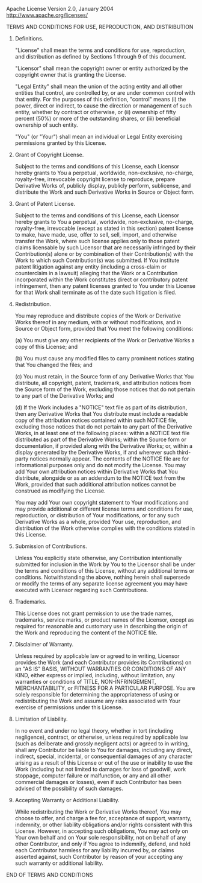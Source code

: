 Apache License
Version 2.0, January 2004
http://www.apache.org/licenses/

TERMS AND CONDITIONS FOR USE, REPRODUCTION, AND DISTRIBUTION

1. Definitions.

    "License" shall mean the terms and conditions for use, reproduction,
    and distribution as defined by Sections 1 through 9 of this document.

    "Licensor" shall mean the copyright owner or entity authorized by
    the copyright owner that is granting the License.

    "Legal Entity" shall mean the union of the acting entity and all
    other entities that control, are controlled by, or are under common
    control with that entity. For the purposes of this definition,
    "control" means (i) the power, direct or indirect, to cause the
    direction or management of such entity, whether by contract or
    otherwise, or (ii) ownership of fifty percent (50%) or more of the
    outstanding shares, or (iii) beneficial ownership of such entity.

    "You" (or "Your") shall mean an individual or Legal Entity
    exercising permissions granted by this License.

2. Grant of Copyright License.

    Subject to the terms and conditions of this License, each Licensor
    hereby grants to You a perpetual, worldwide, non-exclusive, no-charge,
    royalty-free, irrevocable copyright license to reproduce, prepare
    Derivative Works of, publicly display, publicly perform, sublicense,
    and distribute the Work and such Derivative Works in Source or Object
    form.

3. Grant of Patent License.

    Subject to the terms and conditions of this License, each Licensor
    hereby grants to You a perpetual, worldwide, non-exclusive, no-charge,
    royalty-free, irrevocable (except as stated in this section) patent
    license to make, have made, use, offer to sell, sell, import, and
    otherwise transfer the Work, where such license applies only to those
    patent claims licensable by such Licensor that are necessarily
    infringed by their Contribution(s) alone or by combination of their
    Contribution(s) with the Work to which such Contribution(s) was
    submitted. If You institute patent litigation against any entity
    (including a cross-claim or counterclaim in a lawsuit) alleging that
    the Work or a Contribution incorporated within the Work constitutes
    direct or contributory patent infringement, then any patent licenses
    granted to You under this License for that Work shall terminate
    as of the date such litigation is filed.

4. Redistribution.

    You may reproduce and distribute copies of the Work or Derivative
    Works thereof in any medium, with or without modifications, and in
    Source or Object form, provided that You meet the following conditions:

    (a) You must give any other recipients of the Work or Derivative Works
         a copy of this License; and

    (b) You must cause any modified files to carry prominent notices
         stating that You changed the files; and

    (c) You must retain, in the Source form of any Derivative Works
         that You distribute, all copyright, patent, trademark, and
         attribution notices from the Source form of the Work,
         excluding those notices that do not pertain to any part of
         the Derivative Works; and

    (d) If the Work includes a "NOTICE" text file as part of its
         distribution, then any Derivative Works that You distribute must
         include a readable copy of the attribution notices contained
         within such NOTICE file, excluding those notices that do not
         pertain to any part of the Derivative Works, in at least one
         of the following places: within a NOTICE text file distributed
         as part of the Derivative Works; within the Source form or
         documentation, if provided along with the Derivative Works; or,
         within a display generated by the Derivative Works, if and
         wherever such third-party notices normally appear. The contents
         of the NOTICE file are for informational purposes only and
         do not modify the License. You may add Your own attribution
         notices within Derivative Works that You distribute, alongside
         or as an addendum to the NOTICE text from the Work, provided
         that such additional attribution notices cannot be construed
         as modifying the License.

    You may add Your own copyright statement to Your modifications and
    may provide additional or different license terms and conditions
    for use, reproduction, or distribution of Your modifications, or
    for any such Derivative Works as a whole, provided Your use,
    reproduction, and distribution of the Work otherwise complies with
    the conditions stated in this License.

5. Submission of Contributions.

    Unless You explicitly state otherwise, any Contribution intentionally
    submitted for inclusion in the Work by You to the Licensor shall be
    under the terms and conditions of this License, without any additional
    terms or conditions. Notwithstanding the above, nothing herein shall
    supersede or modify the terms of any separate license agreement you
    may have executed with Licensor regarding such Contributions.

6. Trademarks.

    This License does not grant permission to use the trade names,
    trademarks, service marks, or product names of the Licensor, except as
    required for reasonable and customary use in describing the origin
    of the Work and reproducing the content of the NOTICE file.

7. Disclaimer of Warranty.

    Unless required by applicable law or agreed to in writing, Licensor
    provides the Work (and each Contributor provides its Contributions)
    on an "AS IS" BASIS, WITHOUT WARRANTIES OR CONDITIONS OF ANY KIND,
    either express or implied, including, without limitation, any warranties
    or conditions of TITLE, NON-INFRINGEMENT, MERCHANTABILITY, or FITNESS
    FOR A PARTICULAR PURPOSE. You are solely responsible for determining the
    appropriateness of using or redistributing the Work and assume any risks
    associated with Your exercise of permissions under this License.

8. Limitation of Liability.

    In no event and under no legal theory, whether in tort (including
    negligence), contract, or otherwise, unless required by applicable law
    (such as deliberate and grossly negligent acts) or agreed to in writing,
    shall any Contributor be liable to You for damages, including any direct,
    indirect, special, incidental, or consequential damages of any character
    arising as a result of this License or out of the use or inability to use
    the Work (including but not limited to damages for loss of goodwill,
    work stoppage, computer failure or malfunction, or any and all other
    commercial damages or losses), even if such Contributor has been advised
    of the possibility of such damages.

9. Accepting Warranty or Additional Liability.

    While redistributing the Work or Derivative Works thereof, You may choose
    to offer, and charge a fee for, acceptance of support, warranty, indemnity,
    or other liability obligations and/or rights consistent with this License.
    However, in accepting such obligations, You may act only on Your own behalf
    and on Your sole responsibility, not on behalf of any other Contributor,
    and only if You agree to indemnify, defend, and hold each Contributor
    harmless for any liability incurred by, or claims asserted against, such
    Contributor by reason of your accepting any such warranty or additional
    liability.

END OF TERMS AND CONDITIONS